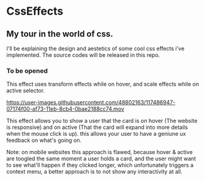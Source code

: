 # CssEffects
## My tour in the world of css.

I'll be explaining the design and aestetics of some cool css effects i've implemented.
The source codes will be released in this repo.

### To be opened
This effect uses transform effects while on hover, and scale effects while on active selector.


https://user-images.githubusercontent.com/48802163/117486947-07174f00-af73-11eb-8cb4-0bae2188cc74.mov

This effect allows you to show a user that the card is on hover (The website is responsive) and on active (That the card will expand into more details when the mouse click is up). this allows your user to have a geniune ux feedback on what's going on.

Note: on mobile websites this approach is flawed, because hover & active are toogled the same moment a user holds a card, and the user might want to see what'll happen if they clicked longer, which unfortunately triggers a context menu, a better approach is to not show any interactivity at all.
